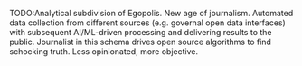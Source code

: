 TODO:Analytical subdivision of Egopolis. New age of journalism. Automated data
collection from different sources (e.g. governal open data interfaces) with
subsequent AI/ML-driven processing and delivering results to the public.
Journalist in this schema drives open source algorithms to find schocking truth.
Less opinionated, more objective.
